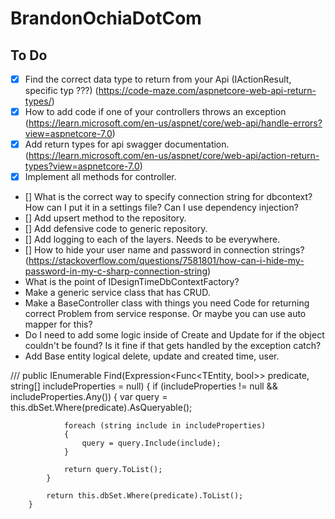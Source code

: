 # BrandonOchiaDotCom

## To Do
* [X] Find the correct data type to return from your Api (IActionResult, specific typ ???) (https://code-maze.com/aspnetcore-web-api-return-types/)
* [X] How to add code if one of your controllers throws an exception (https://learn.microsoft.com/en-us/aspnet/core/web-api/handle-errors?view=aspnetcore-7.0)
* [X] Add return types for api swagger documentation. (https://learn.microsoft.com/en-us/aspnet/core/web-api/action-return-types?view=aspnetcore-7.0)
* [X] Implement all methods for controller.
* [] What is the correct way to specify connection string for dbcontext? How can I put it in a settings file? Can I use dependency injection?
* [] Add upsert method to the repository.
* [] Add defensive code to generic repository.
* [] Add logging to each of the layers. Needs to be everywhere.
* [] How to hide your user name and password in connection strings? (https://stackoverflow.com/questions/7581801/how-can-i-hide-my-password-in-my-c-sharp-connection-string)
* What is the point of IDesignTimeDbContextFactory?
* Make a generic service class that has CRUD.
* Make a BaseController class with things you need Code for returning correct Problem from service response. Or maybe you can use auto mapper for this?
* Do I need to add some logic inside of Create and Update for if the object couldn't be found? Is it fine if that gets handled by the exception catch?
* Add Base entity logical delete, update and created time, user.



/// <inheritdoc/>
        public IEnumerable<TEntity> Find(Expression<Func<TEntity, bool>> predicate, string[] includeProperties = null)
        {
            if (includeProperties != null && includeProperties.Any())
            {
                var query = this.dbSet.Where(predicate).AsQueryable();

                foreach (string include in includeProperties)
                {
                    query = query.Include(include);
                }

                return query.ToList();
            }

            return this.dbSet.Where(predicate).ToList();
        }
